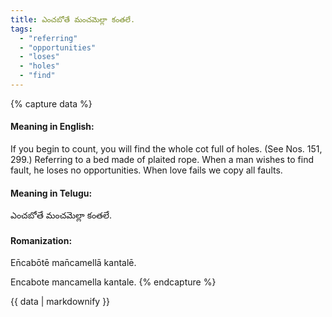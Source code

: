 ```yaml
---
title: ఎంచబోతే మంచమెల్లా కంతలే.
tags:
  - "referring"
  - "opportunities"
  - "loses"
  - "holes"
  - "find"
---
```


{% capture data %}
#### Meaning in English:
If you begin to count, you will find the whole cot full of holes.
(See Nos. 151, 299.)
Referring to a bed made of plaited rope.
When a man wishes to find fault, he loses no opportunities.
When love fails we copy all faults.

#### Meaning in Telugu:
ఎంచబోతే మంచమెల్లా కంతలే.

#### Romanization:
En̄cabōtē man̄camellā kantalē.

Encabote mancamella kantale.
{% endcapture %}

{{ data | markdownify }}

